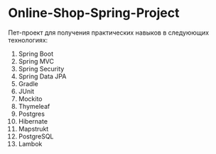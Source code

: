 # Online-Shop-Spring-Project
Пет-проект для получения практических навыков в следуюющих технологиях:

1. Spring Boot
2. Spring MVC
3. Spring Security
4. Spring Data JPA
5. Gradle
6. JUnit
7. Mockito
8. Thymeleaf
9. Postgres
10. Hibernate
11. Mapstrukt
12. PostgreSQL
13. Lambok
